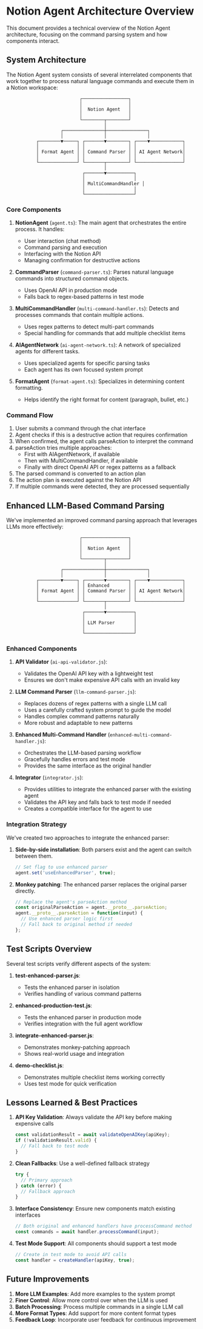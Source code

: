 # Notion Agent Architecture Overview

This document provides a technical overview of the Notion Agent architecture, focusing on the command parsing system and how components interact.

## System Architecture

The Notion Agent system consists of several interrelated components that work together to process natural language commands and execute them in a Notion workspace:

```
                           ┌─────────────────┐
                           │                 │
                           │  Notion Agent   │
                           │                 │
                           └────────┬────────┘
                                    │
                    ┌───────────────┼───────────────┐
                    │               │               │
           ┌────────▼─────┐ ┌───────▼────────┐ ┌────▼────────────┐
           │              │ │                │ │                 │
           │ Format Agent │ │ Command Parser │ │ AI Agent Network│
           │              │ │                │ │                 │
           └──────────────┘ └───────┬────────┘ └─────────────────┘
                                    │
                            ┌───────▼──────────┐
                            │                  │
                            │ MultiCommandHandler │
                            │                  │
                            └──────────────────┘
```

### Core Components

1. **NotionAgent** (`agent.ts`): The main agent that orchestrates the entire process. It handles:
   - User interaction (chat method)
   - Command parsing and execution
   - Interfacing with the Notion API
   - Managing confirmation for destructive actions

2. **CommandParser** (`command-parser.ts`): Parses natural language commands into structured command objects.
   - Uses OpenAI API in production mode
   - Falls back to regex-based patterns in test mode

3. **MultiCommandHandler** (`multi-command-handler.ts`): Detects and processes commands that contain multiple actions.
   - Uses regex patterns to detect multi-part commands
   - Special handling for commands that add multiple checklist items

4. **AIAgentNetwork** (`ai-agent-network.ts`): A network of specialized agents for different tasks.
   - Uses specialized agents for specific parsing tasks
   - Each agent has its own focused system prompt

5. **FormatAgent** (`format-agent.ts`): Specializes in determining content formatting.
   - Helps identify the right format for content (paragraph, bullet, etc.)

### Command Flow

1. User submits a command through the chat interface
2. Agent checks if this is a destructive action that requires confirmation
3. When confirmed, the agent calls parseAction to interpret the command
4. parseAction tries multiple approaches:
   - First with AIAgentNetwork, if available
   - Then with MultiCommandHandler, if available
   - Finally with direct OpenAI API or regex patterns as a fallback
5. The parsed command is converted to an action plan
6. The action plan is executed against the Notion API
7. If multiple commands were detected, they are processed sequentially

## Enhanced LLM-Based Command Parsing

We've implemented an improved command parsing approach that leverages LLMs more effectively:

```
                           ┌─────────────────┐
                           │                 │
                           │  Notion Agent   │
                           │                 │
                           └────────┬────────┘
                                    │
                    ┌───────────────┼───────────────┐
                    │               │               │
           ┌────────▼─────┐ ┌───────▼────────┐ ┌────▼────────────┐
           │              │ │ Enhanced       │ │                 │
           │ Format Agent │ │ Command Parser │ │ AI Agent Network│
           │              │ │                │ │                 │
           └──────────────┘ └───────┬────────┘ └─────────────────┘
                                    │
                            ┌───────▼──────────┐
                            │                  │
                            │ LLM Parser       │
                            │                  │
                            └──────────────────┘
```

### Enhanced Components

1. **API Validator** (`ai-api-validator.js`): 
   - Validates the OpenAI API key with a lightweight test
   - Ensures we don't make expensive API calls with an invalid key

2. **LLM Command Parser** (`llm-command-parser.js`):
   - Replaces dozens of regex patterns with a single LLM call
   - Uses a carefully crafted system prompt to guide the model
   - Handles complex command patterns naturally
   - More robust and adaptable to new patterns

3. **Enhanced Multi-Command Handler** (`enhanced-multi-command-handler.js`):
   - Orchestrates the LLM-based parsing workflow
   - Gracefully handles errors and test mode
   - Provides the same interface as the original handler

4. **Integrator** (`integrator.js`):
   - Provides utilities to integrate the enhanced parser with the existing agent
   - Validates the API key and falls back to test mode if needed
   - Creates a compatible interface for the agent to use

### Integration Strategy

We've created two approaches to integrate the enhanced parser:

1. **Side-by-side installation**: Both parsers exist and the agent can switch between them.
   ```javascript
   // Set flag to use enhanced parser
   agent.set('useEnhancedParser', true);
   ```

2. **Monkey patching**: The enhanced parser replaces the original parser directly.
   ```javascript
   // Replace the agent's parseAction method
   const originalParseAction = agent.__proto__.parseAction;
   agent.__proto__.parseAction = function(input) {
     // Use enhanced parser logic first
     // Fall back to original method if needed
   };
   ```

## Test Scripts Overview

Several test scripts verify different aspects of the system:

1. **test-enhanced-parser.js**:
   - Tests the enhanced parser in isolation
   - Verifies handling of various command patterns

2. **enhanced-production-test.js**:
   - Tests the enhanced parser in production mode
   - Verifies integration with the full agent workflow

3. **integrate-enhanced-parser.js**:
   - Demonstrates monkey-patching approach
   - Shows real-world usage and integration

4. **demo-checklist.js**:
   - Demonstrates multiple checklist items working correctly
   - Uses test mode for quick verification

## Lessons Learned & Best Practices

1. **API Key Validation**: Always validate the API key before making expensive calls
   ```javascript
   const validationResult = await validateOpenAIKey(apiKey);
   if (!validationResult.valid) {
     // Fall back to test mode
   }
   ```

2. **Clean Fallbacks**: Use a well-defined fallback strategy
   ```javascript
   try {
     // Primary approach
   } catch (error) {
     // Fallback approach
   }
   ```

3. **Interface Consistency**: Ensure new components match existing interfaces
   ```javascript
   // Both original and enhanced handlers have processCommand method
   const commands = await handler.processCommand(input);
   ```

4. **Test Mode Support**: All components should support a test mode
   ```javascript
   // Create in test mode to avoid API calls
   const handler = createHandler(apiKey, true);
   ```

## Future Improvements

1. **More LLM Examples**: Add more examples to the system prompt
2. **Finer Control**: Allow more control over when the LLM is used
3. **Batch Processing**: Process multiple commands in a single LLM call
4. **More Format Types**: Add support for more content format types
5. **Feedback Loop**: Incorporate user feedback for continuous improvement 